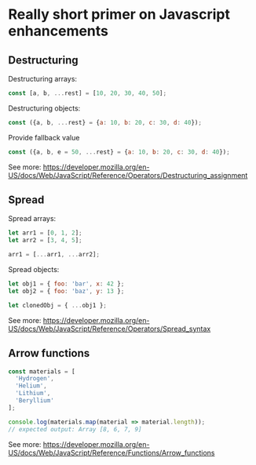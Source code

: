 # Really short primer on Javascript enhancements

## Destructuring

Destructuring arrays:

```jsx
const [a, b, ...rest] = [10, 20, 30, 40, 50];
```

Destructuring objects:

```jsx
const ({a, b, ...rest} = {a: 10, b: 20, c: 30, d: 40});
```

Provide fallback value

```jsx
const ({a, b, e = 50, ...rest} = {a: 10, b: 20, c: 30, d: 40});
```

See more:
<https://developer.mozilla.org/en-US/docs/Web/JavaScript/Reference/Operators/Destructuring_assignment>

## Spread

Spread arrays:

```jsx
let arr1 = [0, 1, 2];
let arr2 = [3, 4, 5];

arr1 = [...arr1, ...arr2];
```

Spread objects:

```jsx
let obj1 = { foo: 'bar', x: 42 };
let obj2 = { foo: 'baz', y: 13 };

let clonedObj = { ...obj1 };
```

See more:
<https://developer.mozilla.org/en-US/docs/Web/JavaScript/Reference/Operators/Spread_syntax>

## Arrow functions

```jsx
const materials = [
  'Hydrogen',
  'Helium',
  'Lithium',
  'Beryllium'
];

console.log(materials.map(material => material.length));
// expected output: Array [8, 6, 7, 9]
```

See more: <https://developer.mozilla.org/en-US/docs/Web/JavaScript/Reference/Functions/Arrow_functions>
